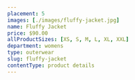 ```yaml
---
placement: 5
images: [./images/fluffy-jacket.jpg]
name: Fluffy Jacket
price: $90.00
allProductSizes: [XS, S, M, L, XL, XXL]
department: womens
type: outerwear
slug: fluffy-jacket
contentType: product details
---
```


